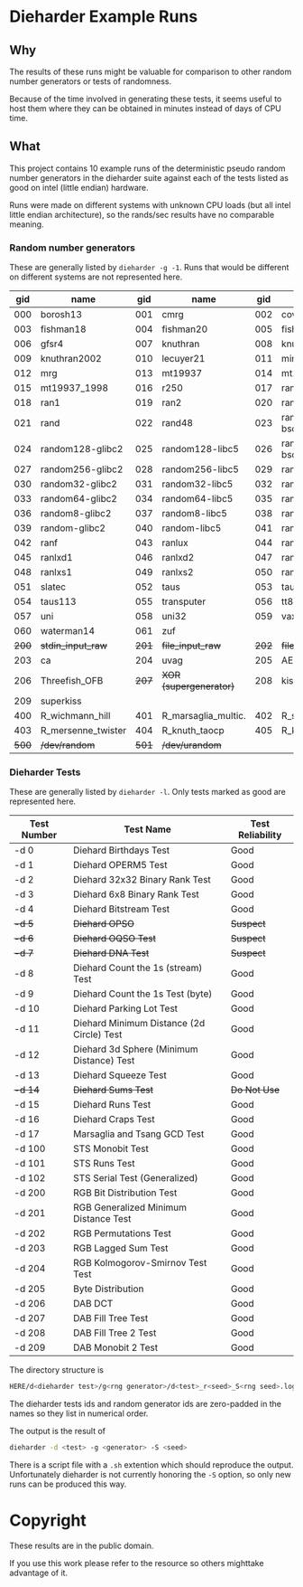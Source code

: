 # Dieharder Example Runs

## Why

The results of these runs might be valuable for comparison to
other random number generators or tests of randomness.

Because of the time involved in generating these tests, it seems useful to host them where they can be obtained in minutes instead of days of CPU time.

## What

This project contains 10 example runs of the deterministic
pseudo random number generators in the dieharder suite against
each of the tests listed as good on intel (little endian) hardware.

Runs were made on different systems with unknown CPU loads (but all intel little endian architecture), so the rands/sec results have no comparable meaning.

### Random number generators

These are generally listed by `dieharder -g -1`.  Runs that would be different on different systems are not represented here.

|gid|name          |gid|name          |gid|name|
|---|--------------|---|--------------|---|--------------|
|000|borosh13      |001|cmrg          |002|coveyou       |
|003|fishman18     |004|fishman20     |005|fishman2x     |
|006|gfsr4         |007|knuthran      |008|knuthran2     |
|009|knuthran2002  |010|lecuyer21     |011|minstd        |
|012|mrg           |013|mt19937       |014|mt19937_1999  |
|015|mt19937_1998  |016|r250          |017|ran0          |
|018|ran1          |019|ran2          |020|ran3          |
|021|rand          |022|rand48        |023|random128-bsd |
|024|random128-glibc2|025|random128-libc5|026|random256-bsd|
|027|random256-glibc2|028|random256-libc5|029|random32-bsd|
|030|random32-glibc2|031|random32-libc5|032|random64-bsd|
|033|random64-glibc2|034|random64-libc5|035|random8-bsd|
|036|random8-glibc2|037|random8-libc5|038|random-bsd|
|039|random-glibc2 |040|random-libc5  |041|randu         |
|042|ranf          |043|ranlux        |044|ranlux389     |
|045|ranlxd1       |046|ranlxd2       |047|ranlxs0       |
|048|ranlxs1       |049|ranlxs2       |050|ranmar        |
|051|slatec        |052|taus          |053|taus2         |
|054|taus113       |055|transputer    |056|tt800         |
|057|uni           |058|uni32         |059|vax           |
|060|waterman14    |061|zuf           |   |              |
|<del>200</del>|<del>stdin_input_raw</del>|<del>201</del>|<del>file_input_raw</del>|<del>202</del>|<del>file_input</del>|
|203|ca            |204|uvag          |205|AES_OFB       |
|206|Threefish_OFB |<del>207</del>|<del>XOR (supergenerator)</del>|208|kiss|
|209|superkiss     |   |              |   |              |
|400|R_wichmann_hill|401|R_marsaglia_multic.|402|R_super_duper|
|403|R_mersenne_twister|404|R_knuth_taocp|405|R_knuth_taocp2|
|<del>500</del>|<del>/dev/random</del>|<del>501</del>|<del>/dev/urandom</del>|   |               |

### Dieharder Tests

These are generally listed by `dieharder -l`.  Only tests marked as good are represented here.

|Test Number|                        Test Name|Test Reliability|
|-----------|---------------------------------|----------------|
|       -d 0|           Diehard Birthdays Test|    Good        |
|       -d 1|              Diehard OPERM5 Test|	   Good        |
|       -d 2|   Diehard 32x32 Binary Rank Test|    Good        |
|       -d 3|     Diehard 6x8 Binary Rank Test|    Good        |
|       -d 4|           Diehard Bitstream Test|    Good        |
|<del>-d 5</del>|   <del>Diehard OPSO</del>| <del>Suspect</del>|
|<del>-d 6</del>|<del>Diehard OQSO Test</del>|<del>Suspect</del>|
|<del>-d 7</del>|<del>Diehard DNA Test</del>|<del>Suspect</del>|
|       -d 8|Diehard Count the 1s (stream) Test|   Good        |
|       -d 9| Diehard Count the 1s Test (byte)|    Good        |
|      -d 10|         Diehard Parking Lot Test|    Good        |
|      -d 11|Diehard Minimum Distance (2d Circle) Test|  Good  |
|      -d 12|Diehard 3d Sphere (Minimum Distance) Test|  Good  |
|      -d 13|             Diehard Squeeze Test|    Good        |
|<del>-d 14</del>|<del>Diehard Sums Test</del>|<del>Do Not Use</del>|
|      -d 15|                Diehard Runs Test|	   Good        |
|      -d 16|               Diehard Craps Test|    Good        |
|      -d 17|     Marsaglia and Tsang GCD Test|    Good        |
|     -d 100|                 STS Monobit Test|    Good        |
|     -d 101|                    STS Runs Test|    Good        |
|     -d 102|    STS Serial Test (Generalized)|    Good        |
|     -d 200|        RGB Bit Distribution Test|    Good        |
|     -d 201|RGB Generalized Minimum Distance Test|  Good      |
|     -d 202|            RGB Permutations Test|    Good        |
|     -d 203|              RGB Lagged Sum Test|    Good        |
|     -d 204| RGB Kolmogorov-Smirnov Test Test|    Good        |
|     -d 205|                Byte Distribution|	   Good        |
|     -d 206|                          DAB DCT|    Good        |
|     -d 207|               DAB Fill Tree Test|    Good        |
|     -d 208|             DAB Fill Tree 2 Test|    Good        |
|     -d 209|               DAB Monobit 2 Test|    Good        |

The directory structure is

```bash
HERE/d<dieharder test>/g<rng generator>/d<test>_r<seed>_S<rng seed>.log
```

The dieharder tests ids and random generator ids are zero-padded in the names so they list in numerical order.

The output is the result of

```bash
dieharder -d <test> -g <generator> -S <seed>
```

There is a script file with a `.sh` extention which should reproduce the output.  Unfortunately dieharder is not currently honoring the `-S` option, so only new runs can be produced this way.

# Copyright

These results are in the public domain.

If you use this work please refer to the resource so others mighttake advantage of it.


